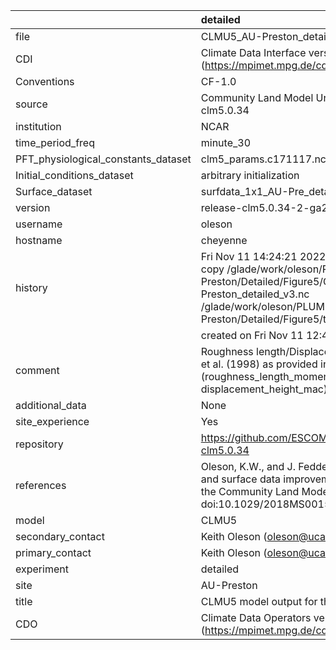 |                                     | detailed                                                                                                                                                                                                                     |
|:------------------------------------|:-----------------------------------------------------------------------------------------------------------------------------------------------------------------------------------------------------------------------------|
| file                                | CLMU5_AU-Preston_detailed_v3.nc                                                                                                                                                                                              |
| CDI                                 | Climate Data Interface version 1.9.9 (https://mpimet.mpg.de/cdi)                                                                                                                                                             |
| Conventions                         | CF-1.0                                                                                                                                                                                                                       |
| source                              | Community Land Model Urban version 5 - release-clm5.0.34                                                                                                                                                                     |
| institution                         | NCAR                                                                                                                                                                                                                         |
| time_period_freq                    | minute_30                                                                                                                                                                                                                    |
| PFT_physiological_constants_dataset | clm5_params.c171117.nc                                                                                                                                                                                                       |
| Initial_conditions_dataset          | arbitrary initialization                                                                                                                                                                                                     |
| Surface_dataset                     | surfdata_1x1_AU-Pre_detailed_simyr2000_c210525.nc                                                                                                                                                                            |
| version                             | release-clm5.0.34-2-ga2989b04                                                                                                                                                                                                |
| username                            | oleson                                                                                                                                                                                                                       |
| hostname                            | cheyenne                                                                                                                                                                                                                     |
| history                             | Fri Nov 11 14:24:21 2022: cdo -f nc4 -z zip -b F32 copy /glade/work/oleson/PLUMBER/PLUMBER/AU-Preston/Detailed/Figure5/CLMU5_AU-Preston_detailed_v3.nc /glade/work/oleson/PLUMBER/PLUMBER/AU-Preston/Detailed/Figure5/tmp.nc |
|                                     | created on Fri Nov 11 12:44:20 MST 2022                                                                                                                                                                                      |
| comment                             | Roughness length/Displacement height from Macdonald et al. (1998) as provided in parameter input file (roughness_length_momentum_mac and displacement_height_mac)                                                            |
| additional_data                     | None                                                                                                                                                                                                                         |
| site_experience                     | Yes                                                                                                                                                                                                                          |
| repository                          | https://github.com/ESCOMP/CTSM/releases/tag/release-clm5.0.34                                                                                                                                                                |
| references                          | Oleson, K.W., and J. Feddema, 2019: Parameterization and surface data improvements and new capabilities for the Community Land Model Urban (CLMU), JAMES, 11, doi:10.1029/2018MS001586.                                      |
| model                               | CLMU5                                                                                                                                                                                                                        |
| secondary_contact                   | Keith Oleson (oleson@ucar.edu)                                                                                                                                                                                               |
| primary_contact                     | Keith Oleson (oleson@ucar.edu)                                                                                                                                                                                               |
| experiment                          | detailed                                                                                                                                                                                                                     |
| site                                | AU-Preston                                                                                                                                                                                                                   |
| title                               | CLMU5 model output for the Urban-PLUMBER project                                                                                                                                                                             |
| CDO                                 | Climate Data Operators version 1.9.9 (https://mpimet.mpg.de/cdo)                                                                                                                                                             |
